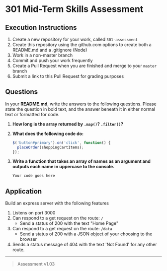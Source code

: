 # 301 Mid-Term Skills Assessment

## Execution Instructions

1. Create a new repository for your work, called `301-assessment`
1. Create this repository using the github.com options to create both a README.md and a .gitignore (Node)
1. Work in a non-master branch
1. Commit and push your work frequently
1. Create a Pull Request when you are finished and merge to your `master` branch
1. Submit a link to this Pull Request for grading purposes

## Questions

In your **README.md**, write the answers to the following questions.  Please state the question in bold text, and the answer beneath it in either normal text or formatted for code.

1. **How long is the array returned by `.map()`? `.filter()`?**
1. **What does the following code do:**

   ```javascript
   $('button#primary').on('click', function() {
     placeOrder(shoppingCartItems);
   });
   ```

1. **Write a function that takes an array of names as an argument and outputs each name in uppercase to the console.**

   ```javascript
   Your code goes here
   ```

## Application

Build an express server with the following features

1. Listens on port 3000
1. Can respond to a get request on the route: `/`
   - Send a status of 200 with the text "Home Page"
1. Can respond to a get request on the route: `/data`
   - Send a status of 200 with a JSON object of your choosing to the browser
1. Sends a status message of 404 with the text 'Not Found' for any other route.
  
---

> Assessment v1.03

<!--
    Grading Notes:  80% to pass
    
    - Questions: 5% each (15%) 
    - Operational Application - all features met (35%)
    - Uses .env instead of hard coding the port (10%)
    - Properly initializes the package.json with a 'start' script (10%) 
-->
